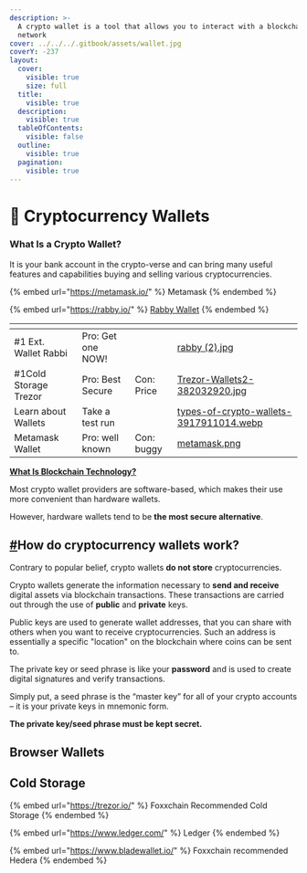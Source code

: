 ```yaml
---
description: >-
  A crypto wallet is a tool that allows you to interact with a blockchain
  network
cover: ../../../.gitbook/assets/wallet.jpg
coverY: -237
layout:
  cover:
    visible: true
    size: full
  title:
    visible: true
  description:
    visible: true
  tableOfContents:
    visible: false
  outline:
    visible: true
  pagination:
    visible: true
---
```


# 💼 Cryptocurrency Wallets

### What Is a Crypto Wallet?

It is your bank account in the crypto-verse and can bring many useful features and capabilities buying and selling various cryptocurrencies.



{% embed url="https://metamask.io/" %}
Metamask&#x20;
{% endembed %}

{% embed url="https://rabby.io/" %}
[Rabby Wallet](https://rabby.io/)
{% endembed %}

<table data-view="cards"><thead><tr><th></th><th></th><th></th><th data-hidden data-card-cover data-type="files"></th></tr></thead><tbody><tr><td>#1 Ext. Wallet Rabbi</td><td>Pro: Get one NOW!</td><td></td><td><a href="../../../.gitbook/assets/rabby (2).jpg">rabby (2).jpg</a></td></tr><tr><td>#1Cold Storage Trezor</td><td>Pro: Best Secure</td><td>Con: Price</td><td><a href="../../../.gitbook/assets/Trezor-Wallets2-382032920.jpg">Trezor-Wallets2-382032920.jpg</a></td></tr><tr><td>Learn about Wallets</td><td>Take a test run</td><td></td><td><a href="../../../.gitbook/assets/types-of-crypto-wallets-3917911014.webp">types-of-crypto-wallets-3917911014.webp</a></td></tr><tr><td>    Metamask Wallet</td><td>Pro: well known</td><td>Con: buggy</td><td><a href="../../../.gitbook/assets/metamask.png">metamask.png</a></td></tr></tbody></table>



[**What Is Blockchain Technology?**](https://academy.binance.com/en/articles/what-is-blockchain-technology-a-comprehensive-guide-for-beginners)

Most crypto wallet providers are software-based, which makes their use more convenient than hardware wallets.

However, hardware wallets tend to be **the most secure alternative**.



## [#](https://dripcommunity.wiki/how-to/crypto-wallets/intro/#how-do-cryptocurrency-wallets-work)How do cryptocurrency wallets work?

Contrary to popular belief, crypto wallets **do not store** cryptocurrencies.

Crypto wallets generate the information necessary to **send and receive** digital assets via blockchain transactions. These transactions are carried out through the use of **public** and **private** keys.

Public keys are used to generate wallet addresses, that you can share with others when you want to receive cryptocurrencies. Such an address is essentially a specific "location" on the blockchain where coins can be sent to.

The private key or seed phrase is like your **password** and is used to create digital signatures and verify transactions.

Simply put, a seed phrase is the “master key” for all of your crypto accounts – it is your private keys in mnemonic form.

**The private key/seed phrase must be kept secret.**

## Browser Wallets



## Cold Storage

{% embed url="https://trezor.io/" %}
Foxxchain Recommended Cold Storage
{% endembed %}

{% embed url="https://www.ledger.com/" %}
Ledger
{% endembed %}

{% embed url="https://www.bladewallet.io/" %}
Foxxchain recommended Hedera
{% endembed %}
